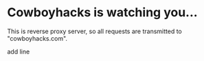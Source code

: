 # Cowboyhacks is watching you...

This is reverse proxy server, so all requests are transmitted to "cowboyhacks.com".

add line
